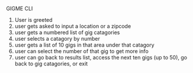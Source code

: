GIGME CLI

1. User is greeted
2. user gets asked to input a location or a zipcode
3. user gets a numbered list of gig catagories
4. user selects a catagory by number
5. user gets a list of 10 gigs in that area under that catagory
6. user can select the number of that gig to get more info
7. user can go back to results list, access the next ten gigs (up to 50), go back to gig catagories, or exit
